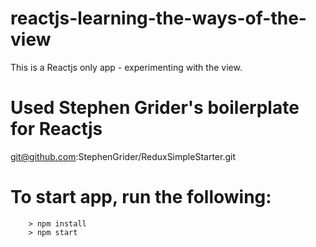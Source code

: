 # reactjs-learning-the-ways-of-the-view
This is a Reactjs only app - experimenting with the view. 


# Used Stephen Grider's boilerplate for Reactjs
git@github.com:StephenGrider/ReduxSimpleStarter.git


# To start app, run the following:
```
	> npm install
	> npm start
```